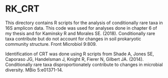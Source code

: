 # RK_CRT
This directory contains R scripts for the analysis of conditionally rare taxa in 16S amplicon data. This code was used for analyses done in chapter 6 of my thesis and for Kaminsky R and Morales SE. (2018). Conditionally rare taxa contribute but do not account for changes in soil prokaryotic community structure. Front Microbiol 9:809. 

Identification of CRT was done using R scripts from Shade A, Jones SE, Caporaso JG, Handelsman J, Knight R, Fierer N, Gilbert JA. (2014). Conditionally rare taxa disproportionately contribute to changes in microbial diversity. MBio 5:e01371-14.
